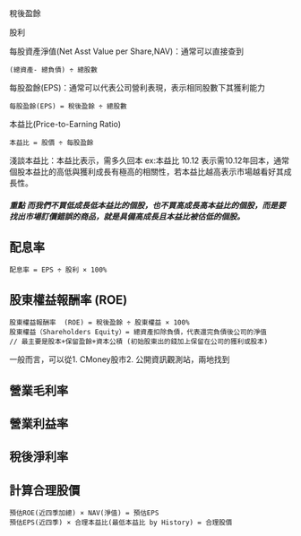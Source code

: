 稅後盈餘

股利

每股資產淨值(Net Asst Value per Share,NAV)：通常可以直接查到

    (總資產- 總負債) ÷ 總股數


每股盈餘(EPS)：通常可以代表公司營利表現，表示相同股數下其獲利能力

    每股盈餘(EPS) = 稅後盈餘 ÷ 總股數

本益比(Price-to-Earning Ratio)

    本益比 = 股價 ÷ 每股盈餘
淺談本益比：本益比表示，需多久回本 ex:本益比 10.12 表示需10.12年回本，通常個股本益比的高低與獲利成長有極高的相關性，若本益比越高表示市場越看好其成長性。

##### 重點 而我們不買低成長低本益比的個股，也不買高成長高本益比的個股，而是要找出市場訂價錯誤的商品，就是具備高成長且本益比被估低的個股。



配息率
-----

    配息率 = EPS ÷ 股利 × 100%
股東權益報酬率 (ROE) 
-----
    股東權益報酬率  (ROE) = 稅後盈餘 ÷ 股東權益 × 100%
    股東權益（Shareholders Equity）= 總資產扣除負債，代表還完負債後公司的淨值 
    // 最主要是股本+保留盈餘+資本公積 (初始股東出的錢加上保留在公司的獲利或股本)
一般而言，可以從1. CMoney股市2. 公開資訊觀測站，兩地找到

營業毛利率
--------

營業利益率
---------
稅後淨利率
---------


## 計算合理股價
    預估ROE(近四季加總) × NAV(淨值) = 預估EPS
    預估EPS(近四季) × 合理本益比(最低本益比 by History) = 合理股價
